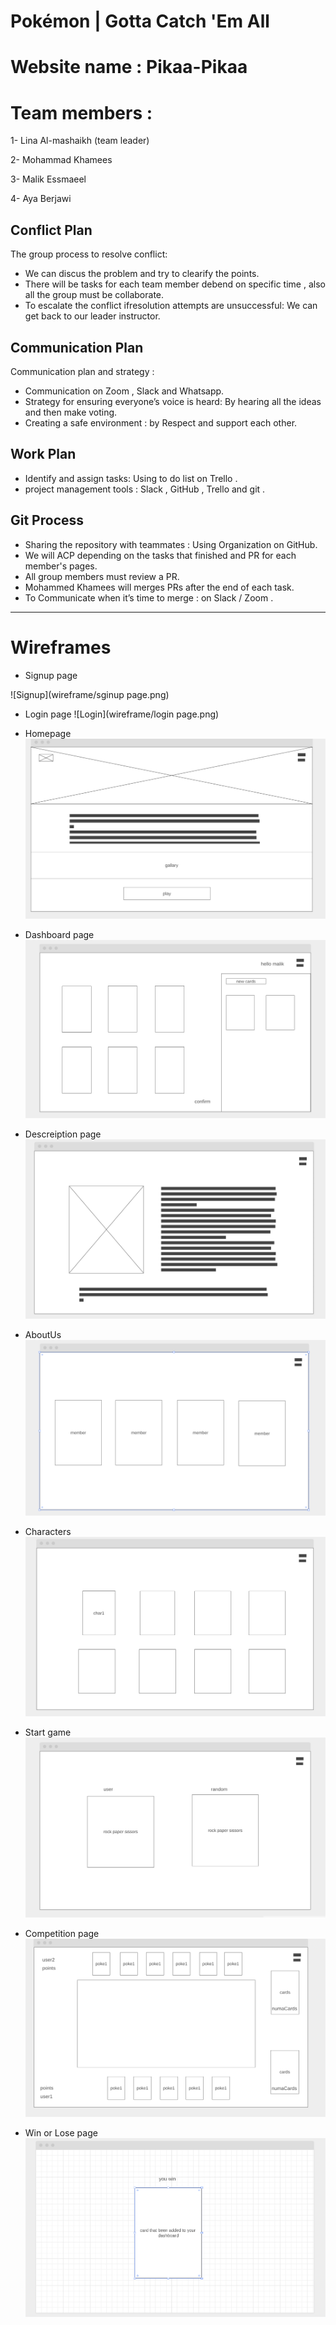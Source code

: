 # Pokémon   |   Gotta Catch 'Em All 

# Website name :  Pikaa-Pikaa

# Team members :
 1- Lina Al-mashaikh (team leader)
 
 2- Mohammad Khamees 
 
 3- Malik Essmaeel
 
 4- Aya Berjawi 

## Conflict Plan

The group process to resolve conflict: 
- We can discus the problem and try to clearify the points.
- There will be tasks for each team member debend on specific time , also all the group must be collaborate.
- To escalate the conflict ifresolution attempts are unsuccessful: We can get back to our leader instructor.

## Communication Plan

Communication plan and strategy :
- Communication on Zoom , Slack and Whatsapp.
- Strategy for ensuring everyone’s voice is heard: By hearing all the ideas and then make voting.  
- Creating a safe environment : by Respect and support each other.

## Work Plan

- Identify and assign tasks: Using to do list on Trello .
- project management tools : Slack , GitHub , Trello and git .

## Git Process

- Sharing the repository with teammates : Using Organization on GitHub.
- We will ACP depending on the tasks that finished and PR for each member's pages.
- All group members must review a PR.
- Mohammed Khamees will merges PRs after the end of each task.
- To Communicate when it’s time to merge : on Slack / Zoom .

********************************

# Wireframes 

- Signup page

![Signup](wireframe/sginup page.png)

- Login page
![Login](wireframe/login page.png)

- Homepage
![homepage](wireframe/homepage.png)

- Dashboard page
![Dashboard](wireframe/dashboardpage.png)

- Descreiption page
![Descreiption](wireframe/descreiptionpage.png)

- AboutUs
![aboutUs](wireframe/aboutUs.png)

- Characters
![characters](wireframe/characterspage.png)

- Start game
![Start](wireframe/whoisgonnastartpage.png)

- Competition page
![competition](wireframe/competitionpage.png)

- Win or Lose page
![winorlose](wireframe/winorlosepage.png)


